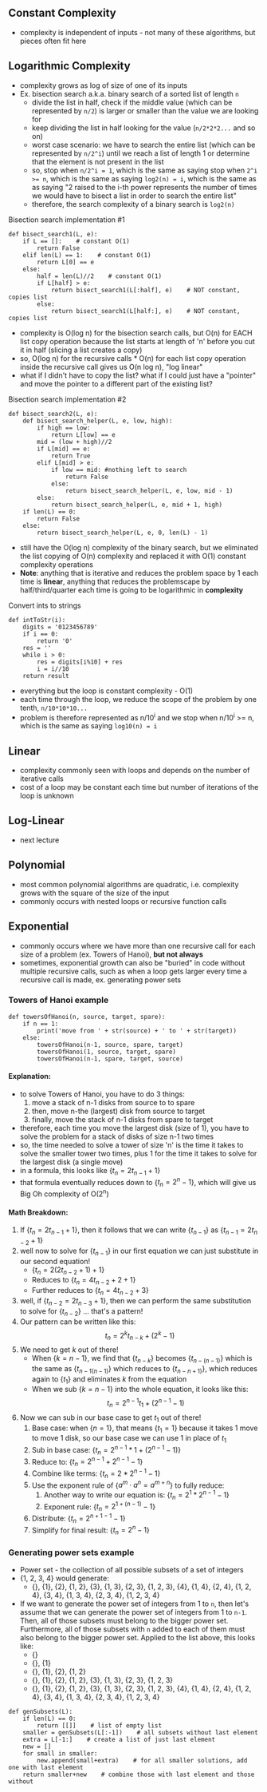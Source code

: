 ## Constant Complexity
- complexity is independent of inputs - not many of these algorithms, but pieces often fit here

## Logarithmic Complexity
- complexity grows as log of size of one of its inputs
- Ex. bisection search a.k.a. binary search of a sorted list of length `n`
	- divide the list in half, check if the middle value (which can be represented by `n/2`) is larger or smaller than the value we are looking for
	- keep dividing the list in half looking for the value (`n/2*2*2...` and so on)
	- worst case scenario: we have to search the entire list (which can be represented by `n/2^i`) until we reach a list of length 1 or determine that the element is not present in the list 
	- so, stop when `n/2^i = 1`, which is the same as saying stop when `2^i >= n`, which is the same as saying `log2(n) = i`, which is the same as as saying "2 raised to the i-th power represents the number of times we would have to bisect a list in order to search the entire list"
	- therefore, the search complexity of a binary search is `log2(n)`

Bisection search implementation #1
```bisect_search1
def bisect_search1(L, e):
	if L == []:    # constant O(1)
		return False
	elif len(L) == 1:    # constant O(1)
		return L[0] == e
	else:
		half = len(L)//2    # constant O(1)
		if L[half] > e:
			return bisect_search1(L[:half], e)    # NOT constant, copies list
		else:
			return bisect_search1(L[half:], e)    # NOT constant, copies list
```
- complexity is O(log n) for the bisection search calls, but O(n) for EACH list copy operation because the list starts at length of 'n' before you cut it in half (slicing a list creates a copy)
- so, O(log n) for the recursive calls \* O(n) for each list copy operation inside the recursive call gives us O(n log n), "log linear"
- what if I didn't have to copy the list? what if I could just have a "pointer" and move the pointer to a different part of the existing list?

Bisection search implementation #2
```bisect_search2
def bisect_search2(L, e):
	def bisect_search_helper(L, e, low, high):
		if high == low:
			return L[low] == e
		mid = (low + high)//2
		if L[mid] == e:
			return True
		elif L[mid] > e:
			if low == mid: #nothing left to search
				return False
			else:
				return bisect_search_helper(L, e, low, mid - 1)
		else:
			return bisect_search_helper(L, e, mid + 1, high)
	if len(L) == 0:
		return False
	else:
		return bisect_search_helper(L, e, 0, len(L) - 1)
```
- still have the O(log n) complexity of the binary search, but we eliminated the list copying of O(n) complexity and replaced it with O(1) constant complexity operations
- **Note**: anything that is iterative and reduces the problem space by 1 each time is **linear**, anything that reduces the problemscape by half/third/quarter each time is going to be logarithmic in **complexity**

Convert ints to strings
```intToStr
def intToStr(i):
	digits = '0123456789'
	if i == 0:
		return '0'
	res = ''
	while i > 0:
		res = digits[i%10] + res
		i = i//10
	return result
```
- everything but the loop is constant complexity - O(1)
- each time through the loop, we reduce the scope of the problem by one tenth, `n/10*10*10...`
- problem is therefore represented as n/10<sup>i</sup> and we stop when n/10<sup>i</sup> >= n, which is the same as saying `log10(n) = i`
## Linear
- complexity commonly seen with loops and depends on the number of iterative calls
- cost of a loop may be constant each time but number of iterations of the loop is unknown
## Log-Linear
- next lecture
## Polynomial
- most common polynomial algorithms are quadratic, i.e. complexity grows with the square of the size of the input
- commonly occurs with nested loops or recursive function calls
## Exponential
- commonly occurs where we have more than one recursive call for each size of a problem (ex. Towers of Hanoi), **but not always**
- sometimes, exponential growth can also be "buried" in code without multiple recursive calls, such as when a loop gets larger every time a recursive call is made, ex. generating power sets
### Towers of Hanoi example
```towersOfHanoi	
def towersOfHanoi(n, source, target, spare):
	if n == 1:
		print('move from ' + str(source) + ' to ' + str(target))
	else:
		towersOfHanoi(n-1, source, spare, target)
		towersOfHanoi(1, source, target, spare)
		towersOfHanoi(n-1, spare, target, source)
```
#### Explanation:
- to solve Towers of Hanoi, you have to do 3 things:
	1. move a stack of n-1 disks from source to to spare
	2. then, move n-the (largest) disk from source to target
	3. finally, move the stack of n-1 disks from spare to target
- therefore, each time you move the largest disk (size of 1), you have to solve the problem for a stack of disks of size n-1 two times
- so, the time needed to solve a tower of size 'n' is the time it takes to solve the smaller tower two times, plus 1 for the time it takes to solve for the largest disk (a single move)
- in a formula, this looks like {$t_n = 2t_{n-1} + 1$}
- that formula eventually reduces down to {$t_n = 2^n - 1$}, which will give us Big Oh complexity of O(2<sup>n</sup>)
#### Math Breakdown:
1. If {$t_n = 2t_{n-1} + 1$}, then it follows that we can write {$t_{n-1}$} as {$t_{n-1} = 2t_{n-2} + 1$}
2. well now to solve for {$t_{n-1}$} in our first equation we can just substitute in our second equation!
	- {$t_n = 2(2t_{n-2} + 1) + 1$}
	- Reduces to {$t_n = 4t_{n-2} + 2 + 1$}
	- Further reduces to {$t_n = 4t_{n-2} + 3$}
3. well, if {$t_{n-2} = 2t_{n-3} + 1$}, then we can perform the same substitution to solve for {$t_{n-2}$} ... that's a pattern!
4. Our pattern can be written like this:
$$
t_n = 2^kt_{n-k} + (2^k - 1)
$$
5. We need to get $k$ out of there!
	- When {$k = n - 1$}, we find that {$t_{n-k}$} becomes {$t_{n-(n-1)}$} which is the same as {$t_{n-1(n-1)}$} which reduces to {$t_{n-n+1)}$}, which reduces again to {$t_1$} and eliminates $k$ from the equation
	- When we sub {$k = n - 1$} into the whole equation, it looks like this:
$$
t_n = 2^{n-1}t_1 + (2^{n-1} - 1)
$$
6. Now we can sub in our base case to get $t_1$ out of there!
	1. Base case: when {$n = 1$}, that means {$t_1 = 1$} because it takes 1 move to move 1 disk, so our base case we can use 1 in place of $t_1$
	2. Sub in base case: {$t_n = 2^{n-1}*1 + (2^{n-1} - 1)$}
	3. Reduce to: {$t_n = 2^{n-1} + 2^{n-1} - 1$}
	4. Combine like terms: {$t_n = 2 * 2^{n-1} - 1$}
	5. Use the exponent rule of {$a^m \cdot a^n = a^{m+n}$} to fully reduce:
		1. Another way to write our equation is: {$t_n = 2^1 * 2^{n-1} - 1$}
		2. Exponent rule: {$t_n = 2^{1+(n-1)} - 1$}
	6. Distribute: {$t_n = 2^{n+1-1} - 1$}
	7. Simplify for final result: {$t_n = 2^{n} - 1$}
### Generating power sets example
- Power set - the collection of all possible subsets of a set of integers
- {1, 2, 3, 4} would generate:
	- {}, {1}, {2}, {1, 2}, {3}, {1, 3}, {2, 3}, {1, 2, 3}, {4}, {1, 4}, {2, 4}, {1, 2, 4}, {3, 4}, {1, 3, 4}, {2, 3, 4}, {1, 2, 3, 4}
- If we want to generate the power set of integers from 1 to `n`, then let's assume that we can generate the power set of integers from 1 to `n-1`. Then, all of those subsets must belong to the bigger power set. Furthermore, all of those subsets with `n` added to each of them must also belong to the bigger power set. Applied to the list above, this looks like:
	- {}
	- {}, {1}
	- {}, {1}, {2}, {1, 2}
	- {}, {1}, {2}, {1, 2}, {3}, {1, 3}, {2, 3}, {1, 2, 3}
	- {}, {1}, {2}, {1, 2}, {3}, {1, 3}, {2, 3}, {1, 2, 3}, {4}, {1, 4}, {2, 4}, {1, 2, 4}, {3, 4}, {1, 3, 4}, {2, 3, 4}, {1, 2, 3, 4}
```genSubsets
def genSubsets(L):
	if len(L) == 0:
		return [[]]    # list of empty list
	smaller = genSubsets(L[:-1])    # all subsets without last element 
	extra = L[-1:]    # create a list of just last element
	new = []
	for small in smaller:
		new.append(small+extra)    # for all smaller solutions, add one with last element
	return smaller+new    # combine those with last element and those without
```